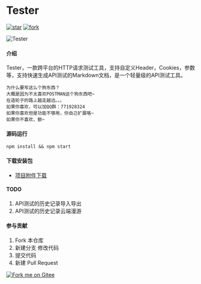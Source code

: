 
# Tester  
[![star](https://gitee.com/hamm/tester/badge/star.svg?theme=white)](https://gitee.com/hamm/tester/stargazers)
[![fork](https://gitee.com/hamm/tester/badge/fork.svg?theme=white)](https://gitee.com/hamm/tester/members)

![Tester](https://images.gitee.com/uploads/images/2019/1022/004829_9dd2f945_145025.jpeg "Tester")



#### 介绍
Tester，一款跨平台的HTTP请求测试工具，支持自定义Header，Cookies，参数等，支持快速生成API测试的Markdown文档，是一个轻量级的API测试工具。

```
为什么要写这么个狗东西？
大概是因为不太喜欢POSTMAN这个狗东西吧~
在造轮子的路上越走越远。。。
如果你喜欢，可以加QQ群：771928324
如果你喜欢但是功能不够用，你自己扩展咯~
如果你不喜欢，额~
```

#### 源码运行
```
npm install && npm start
```

#### 下载安装包

- [项目附件下载](https://gitee.com/hamm/tester/attach_files)

#### TODO

1. API测试的历史记录导入导出
2. API测试的历史记录云端漫游

#### 参与贡献

1. Fork 本仓库
2. 新建分支 修改代码
3. 提交代码
4. 新建 Pull Request

[![Fork me on Gitee](https://gitee.com/hamm/tester/widgets/widget_3.svg)](https://gitee.com/hamm/tester)